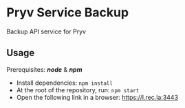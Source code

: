 # Pryv Service Backup

Backup API service for Pryv

## Usage

Prerequisites: __*node*__ & __*npm*__

* Install dependencies: `npm install`
* At the root of the repository, run: `npm start`
* Open the following link in a browser: https://l.rec.la:3443
